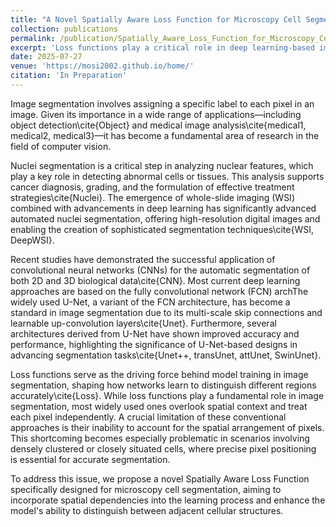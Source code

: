 ```yaml
---
title: "A Novel Spatially Aware Loss Function for Microscopy Cell Segmentation"
collection: publications
permalink: /publication/Spatially_Aware_Loss_Function_for_Microscopy_Cell_Segmentation
excerpt: 'Loss functions play a critical role in deep learning-based image segmentation methods, guiding the optimization process to achieve accurate predictions. Conventional loss functions typically compute global differences between the predicted and ground truth segmentation masks. While effective during early training stages, these losses often become trapped in local minima, particularly when small, spatially localized errors are present. Such local misalignments are important for tasks like microscopy cell segmentation but may not significantly impact global loss metrics, leading to suboptimal model performance. To address this limitation, we propose a novel loss function based on spatial moments, which explicitly incorporates local structural variations. This spatially aware formulation enhances sensitivity to fine-grained segmentation errors and promotes better convergence in dense, detail-sensitive biomedical imaging tasks.'
date: 2025-07-27
venue: 'https://mosi2002.github.io/home/'
citation: 'In Preparation'
---
```

Image segmentation involves assigning a specific label to each pixel in an image. Given its importance in a wide range of applications—including object detection\cite{Object} and medical image analysis\cite{medical1, medical2, medical3}—it has become a fundamental area of research in the field of computer vision.

Nuclei segmentation is a critical step in analyzing nuclear features, which play a key role in detecting abnormal cells or tissues. This analysis supports cancer diagnosis, grading, and the formulation of effective treatment strategies\cite{Nuclei}. The emergence of whole-slide imaging (WSI) combined with advancements in deep learning has significantly advanced automated nuclei segmentation, offering high-resolution digital images and enabling the creation of sophisticated segmentation techniques\cite{WSI, DeepWSI}.

Recent studies have demonstrated the successful application of convolutional neural networks (CNNs) for the automatic segmentation of both 2D and 3D biological data\cite{CNN}. Most current deep learning approaches are based on the fully convolutional network (FCN) archThe widely used U-Net, a variant of the FCN architecture, has become a standard in image segmentation due to its multi-scale skip connections and learnable up-convolution layers\cite{Unet}. Furthermore, several architectures derived from U-Net have shown improved accuracy and performance, highlighting the significance of U-Net-based designs in advancing segmentation tasks\cite{Unet++, transUnet, attUnet, SwinUnet}.

Loss functions serve as the driving force behind model training in image segmentation, shaping how networks learn to distinguish different regions accurately\cite{Loss}. While loss functions play a fundamental role in image segmentation, most widely used ones overlook spatial context and treat each pixel independently. A crucial limitation of these conventional approaches is their inability to account for the spatial arrangement of pixels. This shortcoming becomes especially problematic in scenarios involving densely clustered or closely situated cells, where precise pixel positioning is essential for accurate segmentation.

To address this issue, we propose a novel Spatially Aware Loss Function specifically designed for microscopy cell segmentation, aiming to incorporate spatial dependencies into the learning process and enhance the model's ability to distinguish between adjacent cellular structures.
